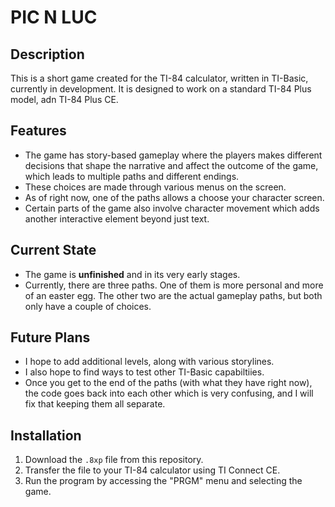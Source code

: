 # PIC N LUC
## Description
This is a short game created for the TI-84 calculator, written in TI-Basic, currently in development. It is designed to work on a standard TI-84 Plus model, adn TI-84 Plus CE.
## Features
- The game has story-based gameplay where the players makes different decisions that shape the narrative and affect the outcome of the game, which leads to multiple paths and different endings.
- These choices are made through various menus on the screen.
- As of right now, one of the paths allows a choose your character screen.
- Certain parts of the game also involve character movement which adds another interactive element beyond just text.
## Current State
- The game is **unfinished** and in its very early stages.
- Currently, there are three paths. One of them is more personal and more of an easter egg. The other two are the actual gameplay paths, but both only have a couple of choices.
## Future Plans
- I hope to add additional levels, along with various storylines.
- I also hope to find ways to test other TI-Basic capabiltiies.
- Once you get to the end of the paths (with what they have right now), the code goes back into each other which is very confusing, and I will fix that keeping them all separate.  
## Installation
1. Download the `.8xp` file from this repository.
2. Transfer the file to your TI-84 calculator using TI Connect CE.
3. Run the program by accessing the "PRGM" menu and selecting the game.

